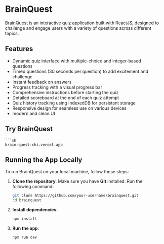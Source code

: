 # BrainQuest

BrainQuest is an interactive quiz application built with ReactJS, designed to challenge and engage users with a variety of questions across different topics.

## Features

- Dynamic quiz interface with multiple-choice and integer-based questions
- Timed questions (30 seconds per question) to add excitement and challenge
- Instant feedback on answers
- Progress tracking with a visual progress bar
- Comprehensive instructions before starting the quiz
- Detailed scoreboard at the end of each quiz attempt
- Quiz history tracking using IndexedDB for persistent storage
- Responsive design for seamless use on various devices
- modern and clean UI

## Try BrainQuest

    ```sh
    brain-quest-chi.vercel.app
 
## Running the App Locally

To run BrainQuest on your local machine, follow these steps:

1. **Clone the repository**:
   Make sure you have **Git** installed. Run the following command:

   ```sh
   git clone https://github.com/your-username/brainquest.git
   cd brainquest

2. **Install dependencies**:
   ```sh
   npm install

3. **Run the app**:
   ```sh
   npm run dev
   


